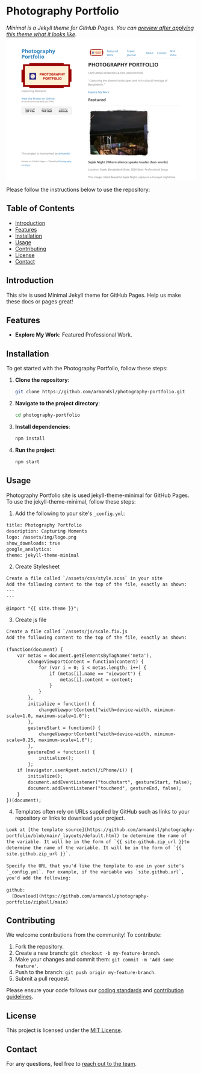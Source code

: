 # Photography Portfolio

*Minimal is a Jekyll theme for GitHub Pages. You can [preview after applying this theme what it looks like](https://armandsl.github.io/photography-portfolio).*
![Thumbnail of Photography Portfolio](thumbnail.png)

Please follow the instructions below to use the repository:
## Table of Contents
- [Introduction](#introduction)
- [Features](#features)
- [Installation](#installation)
- [Usage](#usage)
- [Contributing](#contributing)
- [License](#license)
- [Contact](#contact)

## Introduction
This site is used Minimal Jekyll theme for GitHub Pages. Help us make these docs or pages great!

## Features
- **Explore My Work**: Featured Professional Work.

## Installation
To get started with the Photography Portfolio, follow these steps:

1. **Clone the repository**:
   ```bash
   git clone https://github.com/armandsl/photography-portfolio.git
   ```

2. **Navigate to the project directory**:
   ```bash
   cd photography-portfolio
   ```

3. **Install dependencies**:
   ```bash
   npm install
   ```

4. **Run the project**:
   ```bash
   npm start
   ```

## Usage
Photography Portfolio site is used jekyll-theme-minimal for GitHub Pages.
To use the jekyll-theme-minimal, follow these steps:

1. Add the following to your site's `_config.yml`:

```
title: Photography Portfolio
description: Capturing Moments 
logo: /assets/img/logo.png
show_downloads: true
google_analytics:
theme: jekyll-theme-minimal
```

2. Create Stylesheet

```
Create a file called `/assets/css/style.scss` in your site
Add the following content to the top of the file, exactly as shown: 
---
---

@import "{{ site.theme }}";
```

3. Create js file
```
Create a file called `/assets/js/scale.fix.js
Add the following content to the top of the file, exactly as shown:

(function(document) {
    var metas = document.getElementsByTagName('meta'),
        changeViewportContent = function(content) {
            for (var i = 0; i < metas.length; i++) {
                if (metas[i].name == "viewport") {
                    metas[i].content = content;
                }
            }
        },
        initialize = function() {
            changeViewportContent("width=device-width, minimum-scale=1.0, maximum-scale=1.0");
        },
        gestureStart = function() {
            changeViewportContent("width=device-width, minimum-scale=0.25, maximum-scale=1.6");
        },
        gestureEnd = function() {
            initialize();
        };
    if (navigator.userAgent.match(/iPhone/i)) {
        initialize();
        document.addEventListener("touchstart", gestureStart, false);
        document.addEventListener("touchend", gestureEnd, false);
    }
})(document);
```

4. Templates often rely on URLs supplied by GitHub such as links to your repository or links to download your project.
```
Look at [the template source](https://github.com/armandsl/photography-portfolio/blob/main/_layouts/default.html) to determine the name of the variable. It will be in the form of `{{ site.github.zip_url }}to determine the name of the variable. It will be in the form of `{{ site.github.zip_url }}`.

Specify the URL that you'd like the template to use in your site's `_config.yml`. For example, if the variable was `site.github.url`, you'd add the following:

github:
  [Download](https://github.com/armandsl/photography-portfolio/zipball/main)
```

## Contributing
We welcome contributions from the community! To contribute:

1. Fork the repository.
2. Create a new branch: `git checkout -b my-feature-branch`.
3. Make your changes and commit them: `git commit -m 'Add some feature'`.
4. Push to the branch: `git push origin my-feature-branch`.
5. Submit a pull request.

Please ensure your code follows our [coding standards](link-to-coding-standards) and [contribution guidelines](link-to-contribution-guidelines).

## License
This project is licensed under the [MIT License](LICENSE).

## Contact
For any questions, feel free to [reach out to the team](mailto:contact@portfolio.zuha.site).
